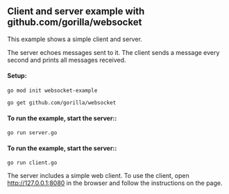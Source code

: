 ## Client and server example with github.com/gorilla/websocket

This example shows a simple client and server.

The server echoes messages sent to it. The client sends a message every second and prints all messages received.

#### Setup:

```
go mod init websocket-example

go get github.com/gorilla/websocket
```

#### To run the example, start the server::

```
go run server.go
```

#### To run the example, start the server::

```
go run client.go
```

The server includes a simple web client. To use the client, open http://127.0.0.1:8080 in the browser and follow the instructions on the page.
